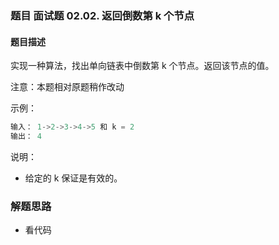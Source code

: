 ### 题目 面试题 02.02. 返回倒数第 k 个节点
#### 题目描述
实现一种算法，找出单向链表中倒数第 k 个节点。返回该节点的值。

注意：本题相对原题稍作改动

示例：

```js
输入： 1->2->3->4->5 和 k = 2
输出： 4
```
说明：

- 给定的 k 保证是有效的。

### 解题思路
- 看代码
